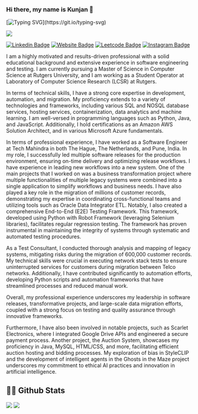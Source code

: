 ### Hi there, my name is Kunjan 👋

[![Typing SVG](https://readme-typing-svg.herokuapp.com?font=Fira+Code&pause=1000&random=false&width=435&lines=I+am+a+Tech+Enthusiast!;I+am+a+Coder!;I+am+a+Software+Engineer!;I+am+a+Tester!;I+am+an+AI+Engineer!)](https://git.io/typing-svg)

![](https://komarev.com/ghpvc/?username=kunjanvaghela&color=green&abbreviated=true)

[![Linkedin Badge](https://img.shields.io/badge/-LinkedIn-0e76a8?style=flat-square&logo=Linkedin&logoColor=white)](https://www.linkedin.com/in/kunjan-vaghela/)
[![Website Badge](https://img.shields.io/badge/Website-3b5998?style=flat-square&logo=google-chrome&logoColor=white)](https://kunjanvaghela.github.io/portfolio/)
[![Leetcode Badge](https://img.shields.io/badge/leetcode-black?style=flat-square&logo=leetcode&logoColor=B1361E)](https://leetcode.com/kunjanvaghela/)
[![Instagram Badge](https://img.shields.io/badge/-Instagram-e4405f?style=flat-square&logo=Instagram&logoColor=white)](https://www.instagram.com/kunjanvaghela/)

I am a highly motivated and results-driven professional with a solid educational background and extensive experience in software engineering and testing. I am currently pursuing a Master of Science in Computer Science at Rutgers University, and I am working as a Student Operator at Laboratory of Computer Science Research (LCSR) at Rutgers.

In terms of technical skills, I have a strong core expertise in development, automation, and migration. My proficiency extends to a variety of technologies and frameworks, including various SQL and NOSQL database services, hosting services, containerization, data analytics and machine learning. I am well-versed in programming languages such as Python, Java, and JavaScript. Additionally, I hold certifications as an Amazon AWS Solution Architect, and in various Microsoft Azure fundamentals.

In terms of professional experience, I have worked as a Software Engineer at Tech Mahindra in both The Hague, The Netherlands, and Pune, India. In my role, I successfully led multiple software releases for the production environment, ensuring on-time delivery and optimizing release workflows. I have experience in leading new workflows into a new system. One of the main projects that I worked on was a business transformation project where multiple functionalities of multiple legacy systems were combined into a single application to simplify workflows and business needs. I have also played a key role in the migration of millions of customer records, demonstrating my expertise in coordinating cross-functional teams and utilizing tools such as Oracle Data Integrator ETL. Notably, I also created a comprehensive End-to-End (E2E) Testing Framework. This framework, developed using Python with Robot Framework (leveraging Selenium libraries), facilitates regular regression testing. The framework has proven instrumental in maintaining the integrity of systems through systematic and automated testing procedures.

As a Test Consultant, I conducted thorough analysis and mapping of legacy systems, mitigating risks during the migration of 600,000 customer records. My technical skills were crucial in executing network stack tests to ensure uninterrupted services for customers during migration between Telco networks. Additionally, I have contributed significantly to automation efforts, developing Python scripts and automation frameworks that have streamlined processes and reduced manual work.

Overall, my professional experience underscores my leadership in software releases, transformative projects, and large-scale data migration efforts, coupled with a strong focus on testing and quality assurance through innovative frameworks.

Furthermore, I have also been involved in notable projects, such as Scarlet Electronics, where I integrated Google Drive APIs and engineered a secure payment process. Another project, the Auction System, showcases my proficiency in Java, MySQL, HTML/CSS, and more, facilitating efficient auction hosting and bidding processes. My exploration of bias in StyleCLIP and the development of intelligent agents in the Ghosts in the Maze project underscores my commitment to ethical AI practices and innovation in artificial intelligence.

<!--
**kunjanvaghela/kunjanvaghela** is a ✨ _special_ ✨ repository because its `README.md` (this file) appears on your GitHub profile.

Here are some ideas to get you started:

- 🔭 I’m currently working on ...
- 🌱 I’m currently learning ...
- 👯 I’m looking to collaborate on ...
- 🤔 I’m looking for help with ...
- 💬 Ask me about ...
- 📫 How to reach me: ...
- 😄 Pronouns: ...
- ⚡ Fun fact: ...
-->

## 👨‍💻 Github Stats

<img align="center" src="https://github-readme-stats.vercel.app/api?username=kunjanvaghela&show_icons=true&theme=dracula" />

<img align="center" src="https://github-readme-stats.vercel.app/api/top-langs/?username=kunjanvaghela&layout=compact" />
